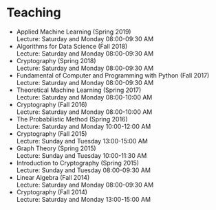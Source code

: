 # Teaching

- Applied Machine Learning (Spring 2019) <br>
Lecture: Saturday and Monday 08:00-09:30 AM
- Algorithms for Data Science (Fall 2018) <br>
Lecture: Saturday and Monday 08:00-09:30 AM
- Cryptography (Spring 2018) <br>
Lecture: Saturday and Monday 08:00-09:30 AM
- Fundamental of Computer and Programming with Python (Fall 2017)  <br>
Lecture: Saturday and Monday 08:00-09:30 AM
- Theoretical Machine Learning (Spring 2017) <br>
Lecture: Saturday and Monday 08:00-10:00 AM
- Cryptography (Fall 2016) <br>
Lecture: Saturday and Monday 08:00-10:00 AM
- The Probabilistic Method (Spring 2016)  <br>
Lecture: Saturday and Monday 10:00-12:00 AM
- Cryptography (Fall 2015) <br>
Lecture: Sunday and Tuesday 13:00-15:00 AM
- Graph Theory (Spring 2015) <br>
Lecture: Sunday and Tuesday 10:00-11:30 AM
- Introduction to Cryptography (Spring 2015)  <br>
Lecture: Sunday and Tuesday 08:00-09:30 AM
- Linear Algebra (Fall 2014) <br>
Lecture: Saturday and Monday 08:00-09:30 AM
- Cryptography (Fall 2014) <br>
Lecture: Saturday and Monday 13:00-15:00 AM
